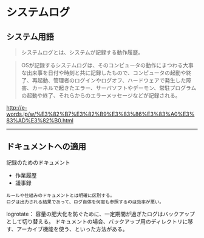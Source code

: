 # システムログ

## システム用語

> システムログとは、システムが記録する動作履歴。

> OSが記録するシステムログは、そのコンピュータの動作にまつわる大事な出来事を日付や時刻と共に記録したもので、コンピュータの起動や終了、再起動、管理者のログインやログオフ、ハードウェアで発生した障害、カーネルで起きたエラー、サーバソフトやデーモン、常駐プログラムの起動や終了、それらからのエラーメッセージなどが記録される。

http://e-words.jp/w/%E3%82%B7%E3%82%B9%E3%83%86%E3%83%A0%E3%83%AD%E3%82%B0.html

---

## ドキュメントへの適用

記録のためのドキュメント

- 作業履歴
- 議事録

```
ルールや仕組みのドキュメントとは明確に区別する。
ログは出力される結果であって、ログ自体を何度も参照するのは効率が悪い。
```

logrotate：
容量の肥大化を防ぐために、一定期間が過ぎたログはバックアップとして切り替える。
ドキュメントの場合、バックアップ用のディレクトリに移す、アーカイブ機能を使う、といった方法がある。


